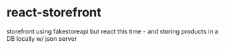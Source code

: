 # react-storefront
storefront using fakestoreapi but react this time - and storing products in a DB locally w/ json server 
